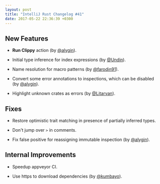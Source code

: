 ```yaml
---
layout: post
title: "IntelliJ Rust Changelog #41"
date: 2017-05-22 22:36:39 +0300
---
```



## New Features

* **Run Clippy** action (by [@alygin]).

* Initial type inference for index expressions (by [@Undin]).

* Name resolution for macro patterns (by [@farodin91]).

* Convert some error annotations to inspections, which can be disabled
  (by [@alygin]).

* Highlight unknown crates as errors (by [@Litarvan]).


## Fixes

* Restore optimistic trait matching in presence of partially inferred
  types.

* Don't jump over `>` in comments.

* Fix false positive for reassigning immutable inspection (by [@alygin]).


## Internal Improvements

* Speedup appveyor CI.

* Use https to download dependencies (by [@kumbayo]).

[@Litarvan]: https://github.com/Litarvan
[@Undin]: https://github.com/Undin
[@alygin]: https://github.com/alygin
[@farodin91]: https://github.com/farodin91
[@kumbayo]: https://github.com/kumbayo
